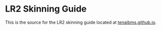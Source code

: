 # LR2 Skinning Guide
This is the source for the LR2 skinning guide located at [tenaibms.github.io](https://tenaibms.github.io).